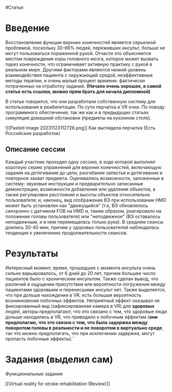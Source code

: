 #Статья 

# Введение

Восстановление функции верхних конечностей является серьезной проблемой, поскольку 30-66% людей, переживших инсульт, больше не могут пользоваться пораженной рукой. Отчасти это объясняется местом повреждения коры головного мозга, которое может вызвать парез конечности, что ограничивает активную практику с рукой в реальном мире. Другими факторами являются низкий уровень взаимодействия пациента с окружающей средой, неэффективные методы терапии, и очень малый процент времени. фактически потраченных на отработку заданий. **(Начало очень хорошее, в самой статье есть ссылки, можно прям брать для начала дипломной)**

В статье говорится, что они разработали собственную систему для использования в реабилитации. По сути перчатка и VR очки. По поводу программного обеспечения, так же как и в предыдущих статьях симуляция домашней обстановки (предметы на кухонном столе).

![[Pasted image 20231123112726.png]]
Как выглядела перчатка (Есть Российские разработки)

## Описание сессии

Каждый участник проходил одну сессию, в ходе которой выполнял короткую серию упражнений для верхних конечностей, включающую задания на дотягивание до цели, разгибание запястья и дотягивание и повторное захват предмета. Оценивались возможности, заложенные в систему: звуковые инструкции и предварительно записанные демонстрации; возможности добавления или удаления объектов, а также регулировки расстояний и высоты объектов относительно пользователя; и, наконец, вид отображения ВЭ при использовании HMD может быть установлен как "движущийся" (т.е, ВЭ обновлялось синхронно с датчиком FOB на HMD и, таким образом, реагировало на положение головы пользователя) или "неподвижное" (ВЭ оставалось неподвижным, и в нем перемещалась только рука). В среднем сеансы длились 30-40 мин, причем у здоровых пользователей наблюдалась тенденция к увеличению продолжительности сеансов.

# Результаты

Интересный момент, время, прошедшее с момента инсульта очень сильно варьировалось, от 6 дней до 20 лет, причем большее число пациентов было с хроническим инсультом. Также сделан вывод, что различий в ощущении присутствия или вероятности погружения между пациентами здоровыми и перенесшими инсульт нет. Также выделяется, что при дольше нахождении в VR, есть большая вероятность возникновения побочных эффектов. Неприятный эффект оказывал не фиксированный вид (зафиксированная камера в VR) для **здоровых** людей, авторы предполагают, что это связано с тем, что здоровые люди дольше находились в VR, что приводило к побочным эффектам (**они предполагаю, что это связно с тем, что была задержка между поворотом головы в реальности и ее поворотом в виртуально среде**, так что можно предполагать, что при исключении задержки, могут пропасть побочные эффекты).``

# Задания (выделил сам)

Функциональные задания 


[[Virtual reality for stroke rehabilitation (Review)]]